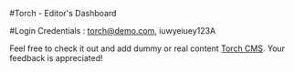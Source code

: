 #Torch - Editor's Dashboard

#Login Credentials : torch@demo.com, iuwyeiuey123A

Feel free to check it out and add dummy or real content [Torch CMS](https://torch-cms-database.herokuapp.com/admin/). Your feedback is appreciated!

